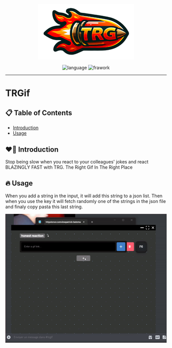 <p align="center">
  <img width="300" src="https://raw.githubusercontent.com/dexterIshere/TRGif---Gif-thrower/master/public/1080.png"/>
</p>

<p align="center">
    <img alt="language" src="https://img.shields.io/badge/language-Rust-orange.svg"> 
    <img alt="frawork" src="https://img.shields.io/badge/framework-Tauri-orange.svg"> 
</p>

---

# TRGif

## 📋 Table of Contents

- [Introduction](#-introduction)
- [Usage](#-usage)

## ❤️‍🔥 Introduction

Stop being slow when you react to your colleagues' jokes and react BLAZINGLY FAST with TRG.
The Right Gif In The Right Place

## 🔥 Usage
When you add a string in the input, it will add this string to a json list. Then when you use the key it will fetch randomly one of the strings in the json file and finaly copy pasta this last string.

![console-preview](https://raw.githubusercontent.com/dexterIshere/TRGif---Gif-thrower/master/public/trg.gif)
